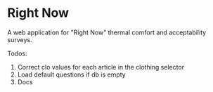 Right Now
=========

A web application for "Right Now" thermal comfort and acceptability surveys.

Todos:

 1. Correct clo values for each article in the clothing selector
 2. Load default questions if db is empty
 3. Docs
